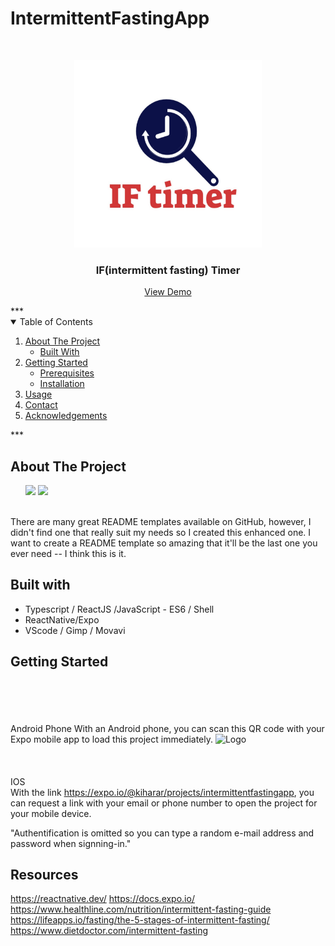 # IntermittentFastingApp

<!-- PROJECT LOGO -->
<br />
<p align="center">
  <a>
    <img src="./src/images/IFLogo.png" alt="Logo" width="300" height="300">
  </a>

  <h3 align="center">IF(intermittent fasting) Timer</h3>

 <p align="center">
    <a href="https://expo.io/@kiharar/projects/intermittentfastingapp">View Demo</a>
 </p>
***
<!-- TABLE OF CONTENTS -->
<details open="open">
  <summary>Table of Contents</summary>
  <ol>
    <li>
      <a href="#about-the-project">About The Project</a>
      <ul>
        <li><a href="#built-with">Built With</a></li>
      </ul>
    </li>
    <li>
      <a href="#getting-started">Getting Started</a>
      <ul>
        <li><a href="#prerequisites">Prerequisites</a></li>
        <li><a href="#installation">Installation</a></li>
      </ul>
    </li>
    <li><a href="#usage">Usage</a></li>
    <li><a href="#contact">Contact</a></li>
    <li><a href="#acknowledgements">Acknowledgements</a></li>
  </ol>
</details>
***


<!-- ABOUT THE PROJECT -->
## About The Project
<ul>
      <img src="./src/images/ss1" width="auto" height="auto" />
      <img src="./src/images/ss1" width="auto" height="auto" />
</ul>
<br>
There are many great README templates available on GitHub, however, I didn't find one that really suit my needs so I created this enhanced one. I want to create a README template so amazing that it'll be the last one you ever need -- I think this is it.
<br>


## Built with
 - Typescript / ReactJS /JavaScript - ES6 / Shell
 - ReactNative/Expo 
 - VScode / Gimp / Movavi 


## Getting Started
<br><br><br><br>
Android Phone 
  With an Android phone, you can scan this QR code with your Expo mobile app to load this project immediately.
<img src="QR CODE GOES HERE" alt="Logo" width="100" height="100">
<br><br><br><br>
IOS 
<br>
  With the link https://expo.io/@kiharar/projects/intermittentfastingapp, you can request a link with your email or phone number to 
  open the project for your mobile device.

"Authentification is omitted so you can type a random e-mail address and password when signning-in."



## Resources 
https://reactnative.dev/
https://docs.expo.io/
https://www.healthline.com/nutrition/intermittent-fasting-guide
https://lifeapps.io/fasting/the-5-stages-of-intermittent-fasting/
https://www.dietdoctor.com/intermittent-fasting

